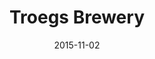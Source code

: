 ---
layout: post
title:  "Troegs Brewery"
date:   2015-11-02
site_url:   "http://www.travelandleisure.com/worlds-best"
project_type: website
---